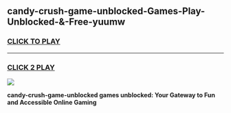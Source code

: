 
## candy-crush-game-unblocked-Games-Play-Unblocked-&-Free-yuumw
<h3>
<a href="https://premium76.site?title=candy-crush-game-unblocked&ref=24A">CLICK TO PLAY</a></h3>
<hr>

<h3>
<a href="https://premium76.site?title=candy-crush-game-unblocked&ref=24A">CLICK 2 PLAY</a>
  
</h3>

<a href="https://premium76.site?title=candy-crush-game-unblocked&ref=24A"><img src="https://clearcache.store/games.png"></a>


**candy-crush-game-unblocked games unblocked: Your Gateway to Fun and Accessible Online Gaming**
